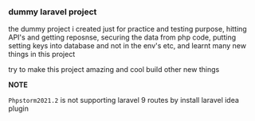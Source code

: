 ### dummy laravel project
the dummy project i created just for practice and testing purpose, hitting API's and getting reposnse,
securing the data from php code, putting setting keys into database and not in the env's etc, and learnt
many new things in this project

try to make this project amazing and cool
build other new things

__NOTE__

`Phpstorm2021.2` is not supporting laravel 9 routes by install laravel idea plugin
